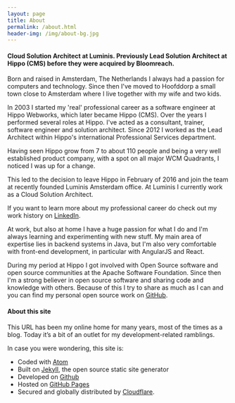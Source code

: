 ```yaml
---
layout: page
title: About
permalink: /about.html
header-img: /img/about-bg.jpg
---
```


<h4>
  Cloud Solution Architect at Luminis.
  Previously Lead Solution Architect at Hippo (CMS) before they were acquired by Bloomreach.
</h4>

Born and raised in Amsterdam, The Netherlands I always had a passion for computers and technology. Since then I've moved to Hoofddorp a small town close to Amsterdam where I live together with my wife and two kids.

In 2003 I started my 'real' professional career as a software engineer at Hippo Webworks, which later became Hippo (CMS). Over the years I performed several roles at Hippo. I've acted as a consultant, trainer, software engineer and solution architect. Since 2012 I worked as the Lead Architect within Hippo's international Professional Services department.

Having seen Hippo grow from 7 to about 110 people and being a very well established product company, with a spot on all major WCM Quadrants, I noticed I was up for a change.

This led to the decision to leave Hippo in February of 2016 and join the team at recently founded Luminis Amsterdam office. At Luminis I currently work as a Cloud Solution Architect.

If you want to learn more about my professional career do check out my work history on [LinkedIn](https://www.linkedin.com/in/jeroenreijn).

At work, but also at home I have a huge passion for what I do and I'm always learning and experimenting with new stuff. My main area of expertise lies in backend systems in Java, but I'm also very comfortable with front-end development, in particular with AngularJS and React.

During my period at Hippo I got involved with Open Source software and open source communities at the Apache Software Foundation. Since then I'm a strong believer in open source software and sharing code and knowledge with others. Because of this I try to share as much as I can and you can find my personal open source work on [GitHub](https://github.com/jreijn).

#### About this site

This URL has been my online home for many years, most of the times as a blog. Today it’s a bit of an outlet for my development-related ramblings.

In case you were wondering, this site is:

+ Coded with [Atom](https://atom.io/)
+ Built on [Jekyll](https://jekyllrb.com/), the open source static site generator
+ Developed on [Github](https://github.com/)
+ Hosted on [GitHub Pages](https://pages.github.com/)
+ Secured and globally distributed by [Cloudflare](https://www.cloudflare.com/).

